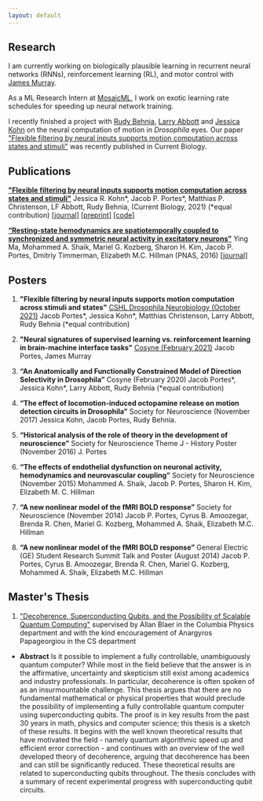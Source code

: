 ```yaml
---
layout: default
---
```


## Research

I am currently working on biologically plausible learning in recurrent neural networks (RNNs), reinforcement learning (RL), and motor control with [James Murray](https://murraylab.uoregon.edu/).

As a ML Research Intern at [MosaicML](https://mosaicml.com), I work on exotic learning rate schedules for speeding up neural network training.

I recently finished a project with [Rudy Behnia](http://behnialab.neuroscience.columbia.edu/), [Larry Abbott](https://zuckermaninstitute.columbia.edu/larry-f-abbott-phd) and [Jessica Kohn](http://behnialab.neuroscience.columbia.edu/people/) on the neural computation of motion in *Drosophila* eyes. Our paper ["Flexible filtering by neural inputs supports motion computation across states and stimuli"](https://www.sciencedirect.com/science/article/pii/S0960982221013178) was recently published in Current Biology.

## Publications

[**"Flexible filtering by neural inputs supports motion computation across states and stimuli"**](https://www.sciencedirect.com/science/article/pii/S0960982221013178) Jessica R. Kohn\*, Jacob P. Portes\*, Matthias P. Christenson, LF Abbott, Rudy Behnia, (Current Biology, 2021) (\*equal contribution)
[[journal]](https://www.sciencedirect.com/science/article/pii/S0960982221013178) [[preprint]](https://www.biorxiv.org/content/10.1101/2021.04.17.440267v1) [[code]](https://gitlab.com/rbehnialab/flexible-filtering)

[**“Resting-state hemodynamics are spatiotemporally coupled to synchronized and symmetric neural activity in excitatory neurons”**](https://www.pnas.org/content/113/52/E8463/) Ying Ma, Mohammed A. Shaik, Mariel G. Kozberg, Sharon H. Kim, Jacob P. Portes, Dmitriy Timmerman, Elizabeth M.C. Hillman (PNAS, 2016)
[[journal]](https://www.pnas.org/content/113/52/E8463/)


## Posters

1. **"Flexible filtering by neural inputs supports motion computation across stimuli and states"** [CSHL Drosophila Neurobiology (October 2021)](https://meetings.cshl.edu/posters/dros21/virtualposters.aspx) Jacob Portes\*, Jessica Kohn\*, Matthias Christenson, Larry Abbott, Rudy Behnia (*equal contribution)

2. **"Neural signatures of supervised learning vs. reinforcement learning in brain-machine interface tasks"** [Cosyne (February 2021)](http://www.cosyne.org/c/index.php?title=Cosyne2021_Program) Jacob Portes, James Murray

3.	**“An Anatomically and Functionally Constrained Model of Direction Selectivity in Drosophila”** Cosyne (February 2020) Jacob Portes\*, Jessica Kohn\*, Larry Abbott, Rudy Behnia (*equal contribution)

4.	**“The effect of locomotion-induced octopamine release on motion detection circuits in Drosophila”** Society for Neuroscience (November 2017) Jessica Kohn, Jacob Portes, Rudy Behnia.

5.	**“Historical analysis of the role of theory in the development of neuroscience”** Society for Neuroscience Theme J - History Poster (November 2016) J. Portes

6.	**“The effects of endothelial dysfunction on neuronal activity, hemodynamics and neurovascular coupling”** Society for Neuroscience (November 2015) Mohammed A. Shaik, Jacob P. Portes, Sharon H. Kim, Elizabeth M. C. Hillman

7.	**“A new nonlinear model of the fMRI BOLD response”** Society for Neuroscience (November 2014) Jacob P. Portes, Cyrus B. Amoozegar, Brenda R. Chen, Mariel G. Kozberg, Mohammed A. Shaik, Elizabeth M.C. Hillman

8.	**“A new nonlinear model of the fMRI BOLD response”** General Electric (GE) Student Research Summit Talk and Poster (August 2014) Jacob P. Portes, Cyrus B. Amoozegar, Brenda R. Chen, Mariel G. Kozberg, Mohammed A. Shaik, Elizabeth M.C. Hillman

## Master's Thesis

1. ["Decoherence, Superconducting Qubits, and the Possibility of Scalable Quantum Computing"](/files/decoherence-superconducting-qubitsWEBv2.pdf) supervised by Allan Blaer in the Columbia Physics department and with the kind encouragement of Anargyros Papageorgiou in the CS department
  * **Abstract** Is it possible to implement a fully controllable, unambiguously quantum computer? While most in the field believe that the answer is in the affirmative, uncertainty and skepticism still exist among academics and industry professionals. In particular, decoherence is often spoken of as an insurmountable challenge. This thesis argues that there are no fundamental mathematical or physical properties that would preclude the possibility of implementing a fully controllable quantum computer using superconducting qubits. The proof is in key results from the past 30 years in math, physics and computer science; this thesis is a sketch of these results. It begins with the well known theoretical results that have motivated the field - namely quantum algorithmic speed up and efficient error correction - and continues with an overview of the well developed theory of decoherence, arguing that decoherence has been and can still be significantly reduced. These theoretical results are related to superconducting qubits throughout. The thesis concludes with a summary of recent experimental progress with superconducting qubit circuits.
